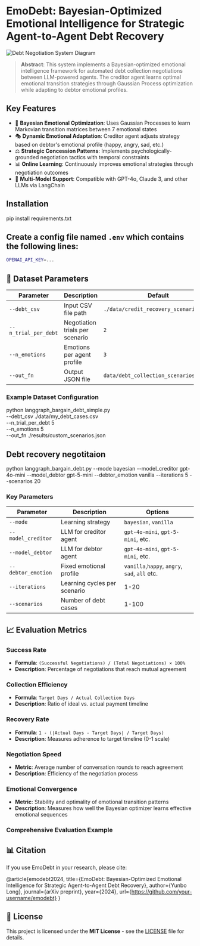 # EmoDebt: Bayesian-Optimized Emotional Intelligence for Strategic Agent-to-Agent Debt Recovery

![Debt Negotiation System Diagram](docs/system_diagram.png)

> **Abstract**: This system implements a Bayesian-optimized emotional intelligence framework for automated debt collection negotiations between LLM-powered agents. The creditor agent learns optimal emotional transition strategies through Gaussian Process optimization while adapting to debtor emotional profiles.

## Key Features

- 🧠 **Bayesian Emotional Optimization**: Uses Gaussian Processes to learn Markovian transition matrices between 7 emotional states
- 🎭 **Dynamic Emotional Adaptation**: Creditor agent adjusts strategy based on debtor's emotional profile (happy, angry, sad, etc.)
- ⚖️ **Strategic Concession Patterns**: Implements psychologically-grounded negotiation tactics with temporal constraints
- 📊 **Online Learning**: Continuously improves emotional strategies through negotiation outcomes
- 🤖 **Multi-Model Support**: Compatible with GPT-4o, Claude 3, and other LLMs via LangChain

## Installation
pip install requirements.txt

## Create a config file named `.env` which contains the following lines:
   ```sh
   OPENAI_API_KEY=...
   ```

## 📁 Dataset Parameters

| Parameter | Description | Default |
|-----------|-------------|---------|
| `--debt_csv` | Input CSV file path | `./data/credit_recovery_scenarios.csv` |
| `--n_trial_per_debt` | Negotiation trials per scenario | `2` |
| `--n_emotions` | Emotions per agent profile | `3` |
| `--out_fn` | Output JSON file | `data/debt_collection_scenarios.json` |

### Example Dataset Configuration

python langgraph_bargain_debt_simple.py \
--debt_csv ./data/my_debt_cases.csv \
--n_trial_per_debt 5 \
--n_emotions 5 \
--out_fn ./results/custom_scenarios.json

## Debt recovery negotitaion 
python langgraph_bargain_debt.py --mode bayesian --model_creditor gpt-4o-mini --model_debtor gpt-5-mini --debtor_emotion vanilla --iterations 5 --scenarios 20


### Key Parameters

| Parameter | Description | Options |
|-----------|-------------|---------|
| `--mode` | Learning strategy | `bayesian`, `vanilla` |
| `--model_creditor` | LLM for creditor agent | `gpt-4o-mini`, `gpt-5-mini`, etc. |
| `--model_debtor` | LLM for debtor agent | `gpt-4o-mini`, `gpt-5-mini`, etc. |
| `--debtor_emotion` | Fixed emotional profile | `vanilla`,`happy`, `angry`, `sad`, `all` etc. |
| `--iterations` | Learning cycles per scenario | 1-20 |
| `--scenarios` | Number of debt cases | 1-100 |

## 📈 Evaluation Metrics

### Success Rate
- **Formula**: `(Successful Negotiations) / (Total Negotiations) × 100%`
- **Description**: Percentage of negotiations that reach mutual agreement

### Collection Efficiency
- **Formula**: `Target Days / Actual Collection Days`
- **Description**: Ratio of ideal vs. actual payment timeline

### Recovery Rate
- **Formula**: `1 - (∣Actual Days - Target Days∣ / Target Days)`
- **Description**: Measures adherence to target timeline (0-1 scale)

### Negotiation Speed
- **Metric**: Average number of conversation rounds to reach agreement
- **Description**: Efficiency of the negotiation process

### Emotional Convergence
- **Metric**: Stability and optimality of emotional transition patterns
- **Description**: Measures how well the Bayesian optimizer learns effective emotional sequences

### Comprehensive Evaluation Example

## 📊 Citation

If you use EmoDebt in your research, please cite:

@article{emodebt2024,
title={EmoDebt: Bayesian-Optimized Emotional Intelligence for Strategic Agent-to-Agent Debt Recovery},
author={Yunbo Long},
journal={arXiv preprint},
year={2024},
url={https://github.com/your-username/emodebt}
}



## 📄 License

This project is licensed under the **MIT License** - see the [LICENSE](LICENSE) file for details.

